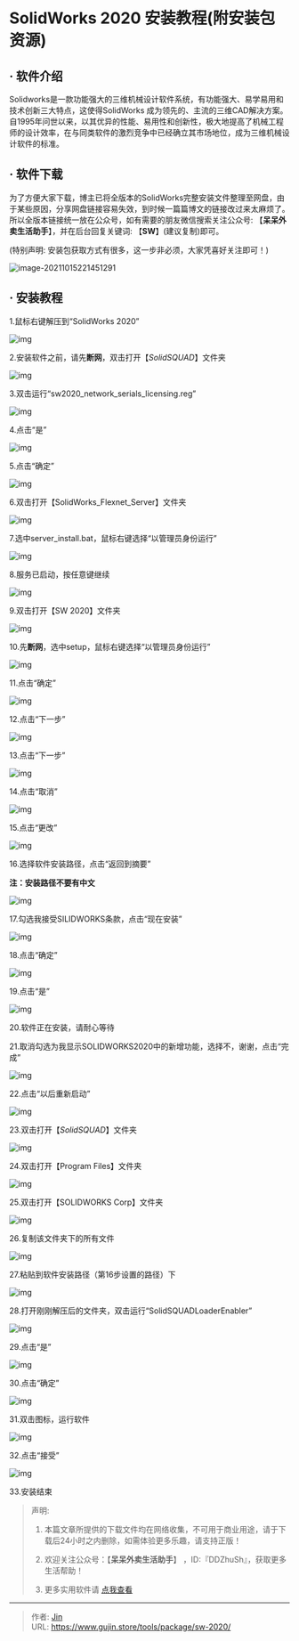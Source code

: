 # SolidWorks 2020 安装教程(附安装包资源)


## · 软件介绍
Solidworks是一款功能强大的三维机械设计软件系统，有功能强大、易学易用和技术创新三大特点，这使得SolidWorks 成为领先的、主流的三维CAD解决方案。自1995年问世以来，以其优异的性能、易用性和创新性，极大地提高了机械工程师的设计效率，在与同类软件的激烈竞争中已经确立其市场地位，成为三维机械设计软件的标准。

## · 软件下载
为了方便大家下载，博主已将全版本的SolidWorks完整安装文件整理至网盘，由于某些原因，分享网盘链接容易失效，到时候一篇篇博文的链接改过来太麻烦了。所以全版本链接统一放在公众号，如有需要的朋友微信搜索关注公众号: 【**呆呆外卖生活助手**】，并在后台回复关键词: 【**SW**】(建议复制)即可。

(特别声明: 安装包获取方式有很多，这一步非必须，大家凭喜好关注即可！)

![image-20211015221451291](https://img.gujin.store/img/image-20211015221451291.png)

## · 安装教程

1.鼠标右键解压到“SolidWorks 2020”

![img](https://img.gujin.store/img/v2-39f7f0bd25bad312cb7c56b949b680fc_720w.png)

2.安装软件之前，请先**断网**，双击打开【_SolidSQUAD_】文件夹

![img](https://img.gujin.store/img/v2-8d32584cb2605f9b53f392a7af93a901_720w.png)

3.双击运行“sw2020_network_serials_licensing.reg”

![img](https://img.gujin.store/img/v2-d2ed11db399d6559f60fb2bb2fb7801b_720w.png)

4.点击“是”

![img](https://img.gujin.store/img/v2-ac03f1c3ad1440b0477c369da266a7de_720w.png)

5.点击“确定”

![img](https://img.gujin.store/img/v2-70f8ef38f19fb0b8b456215f1cd7e01e_720w.png)

6.双击打开【SolidWorks_Flexnet_Server】文件夹

![img](https://img.gujin.store/img/v2-1cccf626bbbbee4a6907dc046f3f53e5_720w.png)

7.选中server_install.bat，鼠标右键选择“以管理员身份运行”

![img](https://img.gujin.store/img/v2-ff6e6c64b34dc76254734b7b74817501_720w.png)

8.服务已启动，按任意键继续

![img](https://img.gujin.store/img/v2-f5ba1e47f34ad6798c7e4a6720ba5bff_720w.png)

9.双击打开【SW 2020】文件夹

![img](https://img.gujin.store/img/v2-18455322628ea1b735c2869ae35afb27_720w.png)

10.先**断网**，选中setup，鼠标右键选择“以管理员身份运行”

![img](https://img.gujin.store/img/v2-93737c2728627282b51df106bc6e8c62_720w.png)

11.点击“确定”

![img](https://img.gujin.store/img/v2-9c6181925e6aaa5654ef5e7fdafe0637_720w.png)

12.点击“下一步”

![img](https://img.gujin.store/img/v2-2468b67aea28a00cb0dc312eb1143c01_720w.png)

13.点击“下一步”

![img](https://img.gujin.store/img/v2-51d745854aaff54d69685b0ae0ba746d_720w.png)

14.点击“取消”

![img](https://img.gujin.store/img/v2-7aed44bf1816db66935ac8d3a9cdf282_720w.png)

15.点击“更改”

![img](https://img.gujin.store/img/v2-b2f4ff19e1bc54063fead03d779f0220_720w.png)

16.选择软件安装路径，点击“返回到摘要”

**注：安装路径不要有中文**

![img](https://img.gujin.store/img/v2-fc126803c6e212408d72c5d1386aed32_720w.png)

17.勾选我接受SILIDWORKS条款，点击“现在安装”

![img](https://img.gujin.store/img/v2-b8dc006df5585ece4a94f1eacd32e97f_720w.png)

18.点击“确定”

![img](https://img.gujin.store/img/v2-f386b2d5ad7ce8796ec35c8e73c9e8c2_720w.png)

19.点击“是”

![img](https://img.gujin.store/img/v2-319dafa987205ffe5eff2776344a12dd_720w.png)

20.软件正在安装，请耐心等待

21.取消勾选为我显示SOLIDWORKS2020中的新增功能，选择不，谢谢，点击“完成”

![img](https://img.gujin.store/img/v2-d1b47deb3e026cce502e733ef24d2559_720w.png)

22.点击“以后重新启动”

![img](https://img.gujin.store/img/v2-829e1aab4e0032b544eb5fe9649c3cdc_720w.png)

23.双击打开【_SolidSQUAD_】文件夹

![img](https://img.gujin.store/img/v2-bd843f604cbdc917801d6824ec79e539_720w.png)

24.双击打开【Program Files】文件夹

![img](https://img.gujin.store/img/v2-f2b4968261331516b28345f40993ddc5_720w.png)

25.双击打开【SOLIDWORKS Corp】文件夹

![img](https://img.gujin.store/img/v2-ee5eef2137080c8a8c61517c147923db_720w.png)

26.复制该文件夹下的所有文件

![img](https://img.gujin.store/img/v2-4760ca58b4a0347bf9fb873f3de2307e_720w.png)

27.粘贴到软件安装路径（第16步设置的路径）下

![img](https://img.gujin.store/img/v2-3f07ee958d9ef0e35a5cd1af75b76acd_720w.png)

28.打开刚刚解压后的文件夹，双击运行“SolidSQUADLoaderEnabler”

![img](https://img.gujin.store/img/v2-fb7e28d26c377b955f05a53a4a296062_720w.png)

29.点击“是”

![img](https://img.gujin.store/img/v2-e8ad2ee4da9c6e6566ab918ce9eed8ef_720w.png)

30.点击“确定”

![img](https://img.gujin.store/img/v2-63c56310da4ba284f7663658bba5e434_720w.png)

31.双击图标，运行软件

![img](https://img.gujin.store/img/v2-a82d7224db450d2a8a187fca0e5610a4_720w.png)

32.点击“接受”

![img](https://img.gujin.store/img/v2-5248f2964cde7de6ea585e43876dd442_720w.png)

33.安装结束




> 声明: 
>
> 1. 本篇文章所提供的下载文件均在网络收集，不可用于商业用途，请于下载后24小时之内删除，如需体验更多乐趣，请支持正版！
>
> 2. 欢迎关注公众号：【**呆呆外卖生活助手**】 ，ID:『DDZhuSh』，获取更多生活帮助！
>
> 3. 更多实用软件请  [点我查看](/tools)

---

> 作者: [Jin](https://img.gujin.store/img/favicon.ico)  
> URL: https://www.gujin.store/tools/package/sw-2020/  

